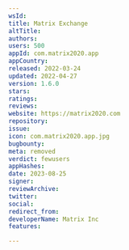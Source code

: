 ```yaml
---
wsId: 
title: Matrix Exchange
altTitle: 
authors: 
users: 500
appId: com.matrix2020.app
appCountry: 
released: 2022-03-24
updated: 2022-04-27
version: 1.6.0
stars: 
ratings: 
reviews: 
website: https://matrix2020.com
repository: 
issue: 
icon: com.matrix2020.app.jpg
bugbounty: 
meta: removed
verdict: fewusers
appHashes: 
date: 2023-08-25
signer: 
reviewArchive: 
twitter: 
social: 
redirect_from: 
developerName: Matrix Inc
features: 

---
```


